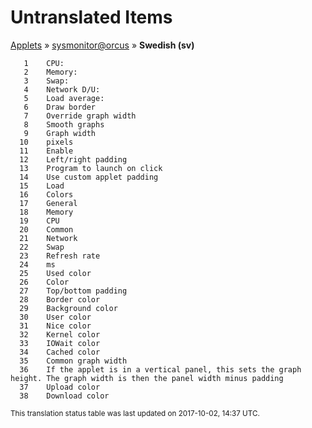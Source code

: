 # Untranslated Items
[Applets](../../../README.md) &#187; [sysmonitor@orcus](../README.md) &#187; **Swedish (sv)**

       1	CPU:
       2	Memory:
       3	Swap:
       4	Network D/U:
       5	Load average:
       6	Draw border
       7	Override graph width
       8	Smooth graphs
       9	Graph width
      10	pixels
      11	Enable
      12	Left/right padding
      13	Program to launch on click
      14	Use custom applet padding
      15	Load
      16	Colors
      17	General
      18	Memory
      19	CPU
      20	Common
      21	Network
      22	Swap
      23	Refresh rate
      24	ms
      25	Used color
      26	Color
      27	Top/bottom padding
      28	Border color
      29	Background color
      30	User color
      31	Nice color
      32	Kernel color
      33	IOWait color
      34	Cached color
      35	Common graph width
      36	If the applet is in a vertical panel, this sets the graph height. The graph width is then the panel width minus padding
      37	Upload color
      38	Download color

<sup>This translation status table was last updated on 2017-10-02, 14:37 UTC.</sup>
